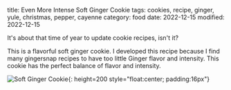 title: Even More Intense Soft Ginger Cookie
tags: cookies, recipe, ginger, yule, christmas, pepper, cayenne
category: food
date: 2022-12-15
modified: 2022-12-15

It's about that time of year to update cookie recipes, isn't it?

This is a flavorful soft ginger cookie.   I developed this recipe because I find many gingersnap recipes to have too little Ginger flavor and intensity.  This cookie has the perfect balance of flavor and intensity.

![Soft Ginger Cookie]({static}/images/2021/IMG_4337.jpeg){: height=200 style="float:center; padding:16px"}

<!-- PELICAN_END_SUMMARY -->

<script src="https://gist.github.com/jac18281828/3725902a48865873a145a24bb2692e3f.js"></script>

